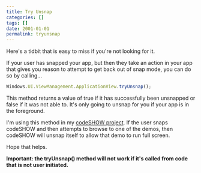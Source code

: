 ```yaml
---
title: Try Unsnap
categories: []
tags: []
date: 2001-01-01
permalink: tryunsnap
---
```


Here's a tidbit that is easy to miss if you're not looking for it.
<!-- more -->

If your user has snapped your app, but then they take an action in your app that gives you reason to attempt to get back out of snap mode, you can do so by calling...

``` js
Windows.UI.ViewManagement.ApplicationView.tryUnsnap();
```

This method returns  a value of true if it has successfully been unsnapped or false if it was not able to. It's only going to unsnap for you if your app is in the foreground.

I'm using this method in my [codeSHOW project](http://codeshow.codeplex.com). If the user snaps codeSHOW and then attempts to browse to one of the demos, then codeSHOW will unsnap itself to allow that demo to run full screen.

Hope that helps.

**Important: the tryUnsnap() method will not work if it's called from code that is not user initiated.**